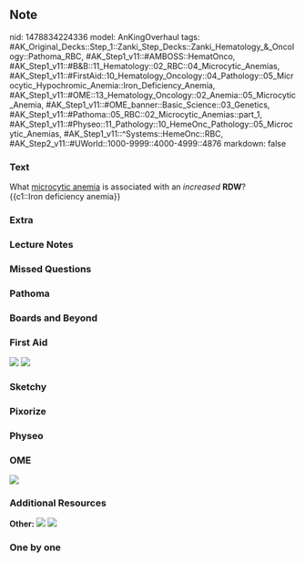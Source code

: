 ## Note
nid: 1478834224336
model: AnKingOverhaul
tags: #AK_Original_Decks::Step_1::Zanki_Step_Decks::Zanki_Hematology_&_Oncology::Pathoma_RBC, #AK_Step1_v11::#AMBOSS::HematOnco, #AK_Step1_v11::#B&B::11_Hematology::02_RBC::04_Microcytic_Anemias, #AK_Step1_v11::#FirstAid::10_Hematology_Oncology::04_Pathology::05_Microcytic_Hypochromic_Anemia::Iron_Deficiency_Anemia, #AK_Step1_v11::#OME::13_Hematology_Oncology::02_Anemia::05_Microcytic_Anemia, #AK_Step1_v11::#OME_banner::Basic_Science::03_Genetics, #AK_Step1_v11::#Pathoma::05_RBC::02_Microcytic_Anemias::part_1, #AK_Step1_v11::#Physeo::11_Pathology::10_HemeOnc_Pathology::05_Microcytic_Anemias, #AK_Step1_v11::^Systems::HemeOnc::RBC, #AK_Step2_v11::#UWorld::1000-9999::4000-4999::4876
markdown: false

### Text
<div>
  What <u>microcytic anemia</u> is associated with an
  <i>increased</i> <b>RDW</b>?
</div>
<div>
  {{c1::Iron deficiency anemia}}
</div>

### Extra


### Lecture Notes


### Missed Questions


### Pathoma


### Boards and Beyond


### First Aid
<img src="tmp_kjnTd.png"> <img src="tmpNAQ5BL.png">

### Sketchy


### Pixorize


### Physeo


### OME
<div class="ome-widget">
  <a href=
  "https://onlinemeded.org/spa/cirrhosis-part-1?ref=anki"><img src=
  "_OME_AnkiFlashcards_Topic_3.png"></a>
</div>

### Additional Resources
<b>Other:</b> <img src="tmpCZ4FXy.png"> <img src=
"paste-5dff43e60cfef4b14a596c58eb48faaa2c237e85.png">

### One by one

